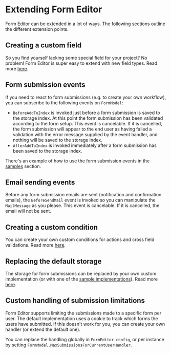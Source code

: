 # Extending Form Editor
Form Editor can be extended in a lot of ways. The following sections outline the different extension points.

## Creating a custom field
So you find yourself lacking some special field for your project? No problem! Form Editor is super easy to extend with new field types. Read more [here](extend_field.md). 

## Form submission events
If you need to react to form submissions (e.g. to create your own workflow), you can subscribe to the following events on `FormModel`:
* `BeforeAddToIndex` is invoked just before a form submission is saved to the storage index. At this point the form submission has been validated according to the form setup. This event is cancelable. If it is cancelled, the form submission will appear to the end user as having failed a validation with the error message supplied by the event handler, and nothing will be saved to the storage index.
* `AfterAddToIndex` is invoked immediately after a form submission has been saved to the storage index.

There's an example of how to use the form submission events in the [samples](../Samples/Event%20handling/) section.

## Email sending events
Before any form submission emails are sent (notification and confirmation emails), the `BeforeSendMail` event is invoked so you can manipulate the `MailMessage` as you please. This event is cancelable. If it is cancelled, the email will not be sent.

## Creating a custom condition
You can create your own custom conditions for actions and cross field validations. Read more [here](extend_condition.md).

## Replacing the default storage 
The storage for form submissions can be replaced by your own custom implementation (or with one of the [sample implementations](../Samples/)). Read more [here](storage.md).

## Custom handling of submission limitations
Form Editor supports limiting the submissions made to a specific form per user. The default implementation uses a cookie to track which forms the users have submitted. If this doesn't work for you, you can create your own handler (or extend the default one).

You can replace the handling globally in `FormEditor.config`, or per instance by setting `FormModel.MaxSubmissionsForCurrentUserHandler`.
